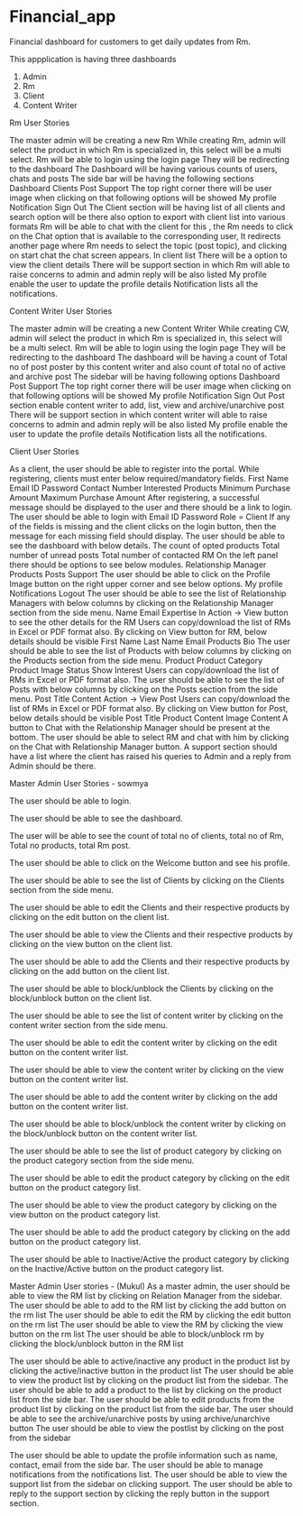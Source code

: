 # Financial_app
Financial dashboard for customers to get daily updates from Rm.

This appplication is having three dashboards
1) Admin
2) Rm
3) Client
4) Content Writer

Rm User Stories

The master admin will be creating a new Rm
While creating Rm, admin will select the product in which Rm is specialized in, this select will be a multi select.
Rm will  be able to login using the login page
They will be redirecting to the dashboard
The Dashboard will be having various counts of users, chats and posts
The side bar will be having the following  sections
Dashboard
Clients
Post 
Support
The top right corner there will be user image when clicking on that following options will be showed
My profile 
Notification
Sign Out
The Client section will be having list of all clients and search option will be there also option to export with client list into various formats
Rm will be able to chat with the client for this , the Rm needs to click on the Chat option that is available to the corresponding user, It redirects another page where Rm needs to select the topic (post topic), and clicking on start chat the chat screen appears.
In client list There will be a option to view the client details
There will be support section in which Rm will able to raise concerns to admin and admin reply will be also listed
My profile enable the user to update the profile details
Notification lists all the notifications.



Content Writer User Stories

The master admin will be creating a new Content Writer
While creating CW, admin will select the product in which Rm is specialized in, this select will be a multi select.
Rm will  be able to login using the login page
They will be redirecting to the dashboard
The dashboard will be having a count of Total no of post poster by this content writer and also count of total no of active and archive post
The sidebar will be having following options
Dashboard
Post
Support
The top right corner there will be user image when clicking on that following options will be showed
My profile 
Notification
Sign Out
Post section enable content writer to add, list, view and archive/unarchive post
There will be support section in which content writer will able to raise concerns to admin and admin reply will be also listed
My profile enable the user to update the profile details
Notification lists all the notifications.


Client User Stories

As a client, the user should be able to register into the portal.
While registering, clients must enter below required/mandatory fields.
First Name
Email ID
Password
Contact Number
Interested Products
Minimum Purchase Amount
Maximum Purchase Amount
After registering, a successful message should be displayed to the user and there should be a link to login.
The user should be able to login with
Email ID
Password
Role = Client
If any of the fields is missing and the client clicks on the login button, then the message for each missing field should display.
The user should be able to see the dashboard with below details.
The count of opted products
Total number of unread posts
Total number of contacted RM
On the left panel there should be options to see below modules.
Relationship Manager
Products
Posts
Support
The user should be able to click on the Profile Image button on the right upper corner and see below options.
My profile
Notifications
Logout
The user should be able to see the list of Relationship Managers with below columns by clicking on the Relationship Manager section from the side menu.
Name
Email
Expertise In
Action -> View button to see the other details for the RM
Users can copy/download the list of RMs in Excel or PDF format also.
By clicking on View button for RM, below details should be visible
First Name
Last Name
Email
Products
Bio
The user should be able to see the list of Products with below columns by clicking on the Products section from the side menu.
Product
Product Category
Product Image
Status
Show Interest
Users can copy/download the list of RMs in Excel or PDF format also.
The user should be able to see the list of Posts with below columns by clicking on the Posts section from the side menu.
Post Title
Content
Action -> View Post
Users can copy/download the list of RMs in Excel or PDF format also.
By clicking on View button for Post, below details should be visible
Post Title
Product
Content Image
Content
A button to Chat with the Relationship Manager should be present at the bottom.
The user should be able to select RM and chat with him by clicking on the Chat with Relationship Manager button.
A support section should have a list where the client has raised his queries to Admin and a reply from Admin should be there.





Master Admin User Stories - sowmya
 
The user should be able to login.

 The user should be able to see the dashboard.

 The user will be able to see the count of total no of clients, total no of Rm, Total no products, total Rm post.

 The user should be able to click on the Welcome button and see his profile.

 The user should be able to see the list of Clients by clicking on the Clients section from the side menu.

 The user should be able to edit the Clients and their respective products by clicking on the edit button on the client list.

 The user should be able to view the Clients and their respective products by clicking on the view button on the client list.

 The user should be able to add the Clients and their respective products by clicking on the add button on the client list.

 The user should be able to block/unblock the Clients  by clicking on the block/unblock button on the client list.

 The user should be able to see the list of content writer by clicking on the content writer section from the side menu.

 The user should be able to edit the content writer by clicking on the edit button on the content writer list.

 The user should be able to view the content writer  by clicking on the view button on the content writer list.

 The user should be able to add the content writer by clicking on the add button on the content writer list.

 The user should be able to block/unblock the content writer  by clicking on the block/unblock button on the content writer list.

 The user should be able to see the list of product category by clicking on the product category section from the side menu.

 The user should be able to edit the product category by clicking on the edit button on the product category list.

 The user should be able to view the product category  by clicking on the view button on the product category list.

 The user should be able to add the product category by clicking on the add button on the product category list.

 The user should be able to Inactive/Active the product category  by clicking on the Inactive/Active button on the product category list.



Master Admin User stories      - (Mukul)
As a master admin, the user should be able to view the RM list by clicking on Relation Manager from the sidebar.
The user should be able to add to the RM list by clicking the add button on the rm list
The user should be able to edit the RM by clicking the edit button on the rm list
The user should be able to view  the RM by clicking the view button on the rm list
The user should be able to block/unblock  rm by clicking the block/unblock  button in the RM list

The user should be able to active/inactive  any product in the product list by  clicking the active/inactive button in the product list
The user should be able to view the product list by clicking on the product list from the sidebar.
The user should be able to add a product to the list by clicking  on the product list from the side bar.
The user should be able to edit products from the product list by clicking on the product list from the side bar.
The user should be able to see the archive/unarchive posts by using archive/unarchive button
The user should be able to view the postlist by clicking on the post from the sidebar

The user should be able to update the profile information such as name, contact, email from the side bar.
The user should be able to manage notifications from the notifications list.
The user should be able to view the support list from the sidebar on clicking support.
The user should be able to reply to the support section by clicking the reply button in the support section.



